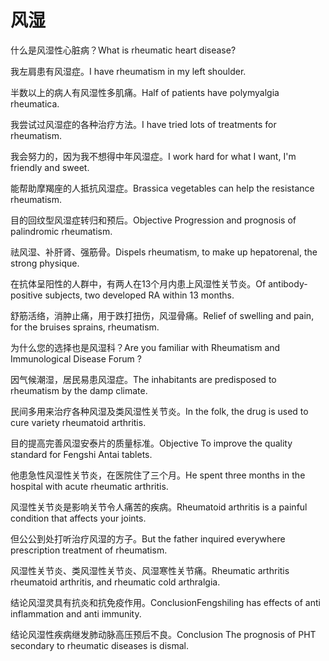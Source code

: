 # 风湿

<p><span class="chinese">什么是风湿性心脏病？</span><span class="english">What is rheumatic heart disease?</span></p>

<p><span class="chinese">我左肩患有风湿症。</span><span class="english">I have rheumatism in my left shoulder.</span></p>

<p><span class="chinese">半数以上的病人有风湿性多肌痛。</span><span class="english">Half of patients have polymyalgia rheumatica.</span></p>

<p><span class="chinese">我尝试过风湿症的各种治疗方法。</span><span class="english">I have tried lots of treatments for rheumatism.</span></p>

<p><span class="chinese">我会努力的，因为我不想得中年风湿症。</span><span class="english">I work hard for what I want, I'm friendly and sweet.</span></p>

<p><span class="chinese">能帮助摩羯座的人抵抗风湿症。</span><span class="english">Brassica vegetables can help the resistance rheumatism.</span></p>

<p><span class="chinese">目的回纹型风湿症转归和预后。</span><span class="english">Objective Progression and prognosis of palindromic rheumatism.</span></p>

<p><span class="chinese">祛风湿、补肝肾、强筋骨。</span><span class="english">Dispels rheumatism, to make up hepatorenal, the strong physique.</span></p>

<p><span class="chinese">在抗体呈阳性的人群中，有两人在13个月内患上风湿性关节炎。</span><span class="english">Of antibody-positive subjects, two developed RA within 13 months.</span></p>

<p><span class="chinese">舒筋活络，消肿止痛，用于跌打扭伤，风湿骨痛。</span><span class="english">Relief of swelling and pain, for the bruises sprains, rheumatism.</span></p>

<p><span class="chinese">为什么您的选择也是风湿科？</span><span class="english">Are you familiar with Rheumatism and Immunological Disease Forum ?</span></p>

<p><span class="chinese">因气候潮湿，居民易患风湿症。</span><span class="english">The inhabitants are predisposed to rheumatism by the damp climate.</span></p>

<p><span class="chinese">民间多用来治疗各种风湿及类风湿性关节炎。</span><span class="english">In the folk, the drug is used to cure variety rheumatoid arthritis.</span></p>

<p><span class="chinese">目的提高完善风湿安泰片的质量标准。</span><span class="english">Objective To improve the quality standard for Fengshi Antai tablets.</span></p>

<p><span class="chinese">他患急性风湿性关节炎，在医院住了三个月。</span><span class="english">He spent three months in the hospital with acute rheumatic arthritis.</span></p>

<p><span class="chinese">风湿性关节炎是影响关节令人痛苦的疾病。</span><span class="english">Rheumatoid arthritis is a painful condition that affects your joints.</span></p>

<p><span class="chinese">但公公到处打听治疗风湿的方子。</span><span class="english">But the father inquired everywhere prescription treatment of rheumatism.</span></p>

<p><span class="chinese">风湿性关节炎、类风湿性关节炎、风湿寒性关节痛。</span><span class="english">Rheumatic arthritis rheumatoid arthritis, and rheumatic cold arthralgia.</span></p>

<p><span class="chinese">结论风湿灵具有抗炎和抗免疫作用。</span><span class="english">ConclusionFengshiling has effects of anti inflammation and anti immunity.</span></p>

<p><span class="chinese">结论风湿性疾病继发肺动脉高压预后不良。</span><span class="english">Conclusion The prognosis of PHT secondary to rheumatic diseases is dismal.</span></p>

